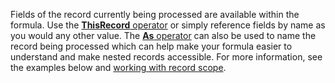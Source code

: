 Fields of the record currently being processed are available within the formula.  Use the [**ThisRecord** operator](../power-fx/operators.md#thisitem-thisrecord-and-as-operators) or simply reference fields by name as you would any other value. The [**As** operator](../power-fx/operators.md#thisitem-thisrecord-and-as-operators) can also be used to name the record being processed which can help make your formula easier to understand and make nested records accessible. For more information, see the examples below and [working with record scope](/power-apps/maker/canvas-apps/working-with-tables#record-scope).